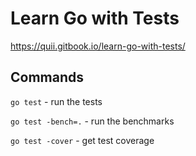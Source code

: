 # Learn Go with Tests

https://quii.gitbook.io/learn-go-with-tests/

## Commands

`go test` - run the tests

`go test -bench=.` - run the benchmarks

`go test -cover` - get test coverage

